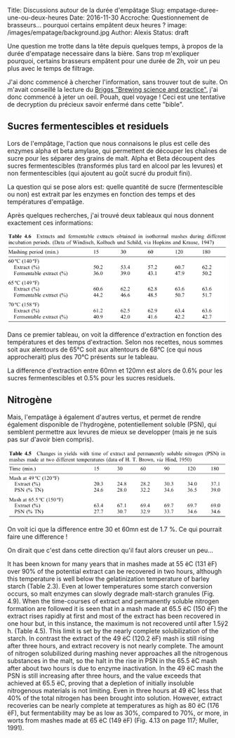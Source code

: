 Title: Discussions autour de la durée d'empâtage
Slug: empatage-duree-une-ou-deux-heures
Date: 2016-11-30
Accroche: Questionnement de brasseurs… pourquoi certains empâtent deux heures ?
image: /images/empatage/background.jpg
Author: Alexis
Status: draft

Une question me trotte dans la tête depuis quelques temps, à propos de la durée
d'empatage necessaire dans la bière. Sans trop m'expliquer pourquoi, certains
brasseurs empâtent pour une durée de 2h, voir un peu plus avec le temps de
filtrage.

J'ai donc commencé à chercher l'information, sans trouver tout de suite. On
m'avait conseillé la lecture du
[Briggs "Brewing science and
practice"](http://fars.itvhe.ac.ir/_fars/Documents/99ae7cc8-c9a8-4356-8d24-f6c208322cb7.pdf),
j'ai donc commencé à jeter un oeil. Pouah, quel voyage ! Ceci est une tentative
de decryption du précieux savoir enfermé dans cette "bible".

## Sucres fermentescibles et residuels

Lors de l'empâtage, l'action que nous connaisons le plus est celle des enzymes
alpha et beta amylase, qui permettent de découper les chaînes de sucre pour les
séparer des grains de malt. Alpha et Beta découpent des sucres fermentescibles
(transformés plus tard en alcool par les levures) et non fermentescibles (qui
ajoutent au goût sucré du produit fini).

La question qui se pose alors est: quelle quantité de sucre (fermentescible ou
non) est extrait par les enzymes en fonction des temps et des températures d'empatâge.

Après quelques recherches, j'ai trouvé deux tableaux qui nous donnent exactement ces informations:

![Potentiel d'extraction](/images/empatage/extraction-time.png)

Dans ce premier tableau, on voit la difference d'extraction en fonction
des températures et des temps d'extraction.
Selon nos recettes, nous sommes soit aux alentours de 65°C soit aux altentours
de 68°C (ce qui nous approcherait) plus des 70°C présents sur le tableau.

La difference d'extraction entre 60mn et 120mn est alors de 0.6% pour les
sucres fermentescibles et 0.5% pour les sucres residuels.

## Nitrogène

Mais, l'empatâge à également d'autres vertus, et permet de rendre également
disponible de l'hydrogène, potentiellement soluble (PSN), qui semblent
permettre aux levures de mieux se developper (mais je ne suis pas sur d'avoir
bien compris).

![Potentiel d'extraction avec nitro](/images/empatage/extraction-time-nitrogen.png)

On voit ici que la difference entre 30 et 60mn est de 1.7 %. Ce qui pourrait
faire une difference !

On dirait que c'est dans cette direction qu'il faut alors creuser un peu…

It has been known for many years that in mashes made at
55 ëC (131 ëF) over 90% of the potential extract can be recovered in two hours, although
this temperature is well below the gelatinization temperature of barley starch (Table 2.3).
Even at lower temperatures some starch conversion occurs, so malt enzymes can slowly
degrade malt-starch granules (Fig. 4.9). When the time-courses of extract and
permanently soluble nitrogen formation are followed it is seen that in a mash made at
65.5 ëC (150 ëF) the extract rises rapidly at first and most of the extract has been
recovered in one hour but, in this instance, the maximum is not recovered until after
1.5ÿ2 h. (Table 4.5). This limit is set by the nearly complete solubilization of the starch.
In contrast the extract of the 49 ëC (120.2 ëF) mash is still rising after three hours, and
extract recovery is not nearly complete. The amount of nitrogen solubilized during
mashing never approaches all the nitrogenous substances in the malt, so the halt in the
rise in PSN in the 65.5 ëC mash after about two hours is due to enzyme inactivation. In the
49 ëC mash the PSN is still increasing after three hours, and the value exceeds that
achieved at 65.5 ëC, proving that a depletion of initially insoluble nitrogenous materials is
not limiting. Even in three hours at 49 ëC less that 40% of the total nitrogen has been
brought into solution. However, extract recoveries can be nearly complete at
temperatures as high as 80 ëC (176 ëF), but fermentability may be as low as 30%,
compared to 70%, or more, in worts from mashes made at 65 ëC (149 ëF) (Fig. 4.13 on
page 117; Muller, 1991).
